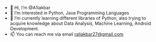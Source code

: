 - 👋 Hi, I’m @A1iakbar
- 👀 I’m interested in Python, Java Programming Languages
- 🌱 I’m currently learning different libraries of Python, also trying to acquire knowledge about Data Analysis, Machine Learning, Android Development.
- 📫 You can reach me via email raliakbar27@gmail.com 

<!---
A1iakbar/A1iakbar is a ✨ special ✨ repository because its `README.md` (this file) appears on your GitHub profile.
You can click the Preview link to take a look at your changes.
--->
